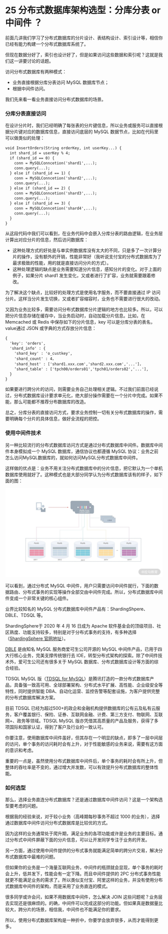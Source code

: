 # 25 分布式数据库架构选型：分库分表 or 中间件 ？

前面几讲我们学习了分布式数据库的分片设计、表结构设计、索引设计等，相信你已经有能力构建一个分布式数据库系统了。

但现在数据分好了，索引也设计好了，但是如果访问这些数据和索引呢？这就是我们这一讲要讨论的话题。

访问分布式数据库有两种模式：

- 业务直接根据分库分表访问 MySQL 数据库节点；
- 根据中间件访问。

我们先来看一看业务直接访问分布式数据库的场景。

### 分库分表直接访问

在设计分片时，我们已经明确了每张表的分片键信息，所以业务或服务可以直接根据分片键对应的数据库信息，直接访问底层的 MySQL 数据节点，比如在代码里可以做类似的处理：

```plaintext
void InsertOrders(String orderKey, int userKey...) {
  int shard_id = userKey % 4;
  if (shard_id == 0) {
    conn = MySQLConncetion('shard1',...);
    conn.query(...);
  } else if (shard_id == 1) {
    conn = MySQLConncetion('shard2',...);
    conn.query(...);   
  } else if (shard_id == 2) {
    conn = MySQLConncetion('shard3',...);
    conn.query(...);   
  } else if (shard_id == 3) {
    conn = MySQLConncetion('shard4',...);
    conn.query(...);   
  }
}
```

从这段代码中我们可以看到，在业务代码中会嵌入分库分表的路由逻辑，在业务层计算出对应分片的信息，然后访问数据库：

- 这种处理方式的好处是与单实例数据库没有太大的不同，只是多了一次计算分片的操作，没有额外的开销，性能非常好（我听说支付宝的分布式数据库为了最求极致的性能，用的就是直接访问分片的方式）。
- 这种处理逻辑的缺点是业务需要知道分片信息，感知分片的变化。对于上面的例子，如果分片 shard1 发生变化，又或者进行了扩容，业务就需要跟着修改。

为了解决这个缺点，比较好的处理方式是使用名字服务，而不要直接通过 IP 访问分片。这样当分片发生切换，又或者扩容缩容时，业务也不需要进行很大的改动。

又因为业务比较多，需要访问分布式数据库分片逻辑的地方也比较多。所以，可以把分片信息存储在缓存中，当业务启动时，自动加载分片信息。比如，在 Memcached 或 Redis 中保存如下的分片信息，key 可以是分库分表的表名，value通过 JSON 或字典的方式存放分片信息：

```plaintext
{
  'key': 'orders',
  'shard_info' : {
    'shard_key' : 'o_custkey',
    'shard_count' : 4，
    'shard_host' : ['shard1.xxx.com','shard2.xxx.com','...']，
    ‘shard_table' : ['tpch00/orders01','tpch01/orders02','...'],
  }
}
```

如果要进行跨分片的访问，则需要业务自己处理相关逻辑。不过我们前面已经说过，分布式数据库设计要求单元化，绝大部分操作需要在一个分片中完成。如果不能，那么可能都不推荐分布数据库的改造。

总之，分库分表的直接访问方式，要求业务控制一切有关分布式数据库的操作，需要明确每个分片的具体信息，做好全流程的把控。

### 使用中间件技术

另一种比较流行的分布式数据库访问方式是通过分布式数据库中间件。数据库中间件本身模拟成一个 MySQL 数据库，通信协议也都遵循 MySQL 协议：业务之前怎么访问MySQL数据库的，就如何访问MySQL分布式数据库中间件。

这样做的优点是：业务不用关注分布式数据库中的分片信息，把它默认为一个单机数据库使用就好了。这种模式也是大部分同学认为分布式数据库该有的样子，如下面的图：

![01.jpg](assets/Cgp9HWECPUSAL3UBAAEpCHY_98s233.jpg)

可以看到，通过分布式 MySQL 中间件，用户只需要访问中间件就行，下面的数据路由、分布式事务的实现等操作全部交由中间件完成。所以，分布式数据库中间件变成一个非常关键的核心组件。

业界比较知名的 MySQL 分布式数据库中间件产品有：ShardingShpere、DBLE、TDSQL 等。

ShardingSphere于 2020 年 4 月 16 日成为 Apache 软件基金会的顶级项目、社区熟度、功能支持较多，特别是对于分布式事务的支持，有多种选择（[ShardingSphere 官网地址](https://shardingsphere.apache.org/)）。

[DBLE](https://opensource.actionsky.com/dble/) 是由知名 MySQL 服务商爱可生公司开源的 MySQL 中间件产品，已用于四大行核心业务，完美支撑传统银行去 IOE，转型分布式架构的探索。除了中间件技术外，爱可生公司还有很多关于 MySQL 数据库、分布式数据库设计等方面的综合经验。

TDSQL MySQL 版（[TDSQL for MySQL](https://cloud.tencent.com/product/dcdb)）是腾讯打造的一款分布式数据库产品，具备强一致高可用、全球部署架构、分布式水平扩展、高性能、企业级安全等特性，同时提供智能 DBA、自动化运营、监控告警等配套设施，为客户提供完整的分布式数据库解决方案。

目前 TDSQL 已经为超过500+的政企和金融机构提供数据库的公有云及私有云服务，客户覆盖银行、保险、证券、互联网金融、计费、第三方支付、物联网、互联网+、政务等领域。TDSQL MySQL 版亦凭借其高质量的产品及服务，获得了多项国际和国家认证，得到了客户及行业的一致认可。

你要注意，使用数据库中间件虽好，但其存在一个明显的缺点，即多了一层中间层的访问，单个事务的访问耗时会有上升，对于性能敏感的业务来说，需要有这方面的意识和考虑。

重要的一点是，虽然使用分布式数据库中间件后，单个事务的耗时会有所上升，但整体的吞吐率是不变的，通过增大并发数，可以有效提升分布式数据库的整体性能。

### 如何选型

那么，选择业务直连分布式数据库？还是通过数据库中间件访问？这是一个架构选型要考虑的问题。

根据我的经验来说，对于较小业务（高峰期每秒事务不超过 1000 的业务），选择通过数据库中间件访问分布式数据库是比较优的方式。

因为这样的业务通常处于爬升期，满足业务的各项功能或许是业务的主要目标。通过分布式中间件屏蔽下面的分片信息，可以让开发同学专注于业务的开发。

另一方面，通过使用中间件提供的分布式事务就能满足简单的跨分片交易，解决分布式数据库中最难的问题。

但如果你的业务是一个海量互联网业务，中间件的瓶颈就会显现，单个事务的耗时会上升，低并发下，性能会有一定下降。而且中间件提供的 2PC 分布式事务性能就更不能满足业务的需求了。所以类似支付宝、阿里这样的业务，并没有使用分布式数据库中间件的架构，而是采用了业务直连的模式。

很多同学或许会问，如果不用数据库中间件，怎么解决 JOIN 这些问题呢？业务层去实现还是很麻烦的。的确，中间件可以完成这部分的功能。但如果真是数据量比较大，跨分片的场景，相信我，中间件也不能满足你的要求。

所以，使用分布式数据库架构是一种折中，你要学会放弃很多，从而才能得到更多。
